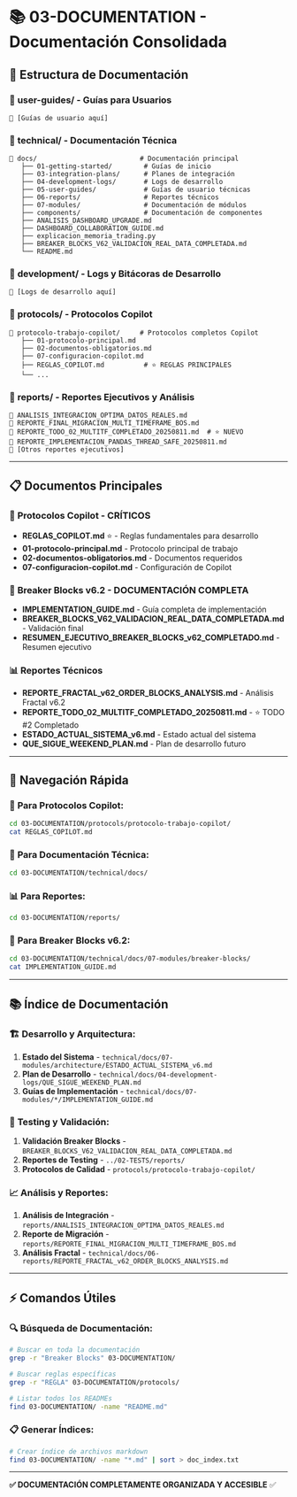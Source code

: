 # 📚 03-DOCUMENTATION - Documentación Consolidada

## 📂 Estructura de Documentación

### 📁 **user-guides/** - Guías para Usuarios
```
📄 [Guías de usuario aquí]
```

### 📁 **technical/** - Documentación Técnica
```
📂 docs/                          # Documentación principal
   ├── 01-getting-started/        # Guías de inicio
   ├── 03-integration-plans/      # Planes de integración
   ├── 04-development-logs/       # Logs de desarrollo
   ├── 05-user-guides/            # Guías de usuario técnicas
   ├── 06-reports/                # Reportes técnicos
   ├── 07-modules/                # Documentación de módulos
   ├── components/                # Documentación de componentes
   ├── ANALISIS_DASHBOARD_UPGRADE.md
   ├── DASHBOARD_COLLABORATION_GUIDE.md
   ├── explicacion_memoria_trading.py
   ├── BREAKER_BLOCKS_V62_VALIDACION_REAL_DATA_COMPLETADA.md
   └── README.md
```

### 📁 **development/** - Logs y Bitácoras de Desarrollo
```
📄 [Logs de desarrollo aquí]
```

### 📁 **protocols/** - Protocolos Copilot
```
📂 protocolo-trabajo-copilot/     # Protocolos completos Copilot
   ├── 01-protocolo-principal.md
   ├── 02-documentos-obligatorios.md
   ├── 07-configuracion-copilot.md
   ├── REGLAS_COPILOT.md          # ⭐ REGLAS PRINCIPALES
   └── ...
```

### 📁 **reports/** - Reportes Ejecutivos y Análisis
```
📄 ANALISIS_INTEGRACION_OPTIMA_DATOS_REALES.md
📄 REPORTE_FINAL_MIGRACION_MULTI_TIMEFRAME_BOS.md
📄 REPORTE_TODO_02_MULTITF_COMPLETADO_20250811.md  # ⭐ NUEVO
📄 REPORTE_IMPLEMENTACION_PANDAS_THREAD_SAFE_20250811.md
📄 [Otros reportes ejecutivos]
```

---

## 📋 **Documentos Principales**

### 🤖 **Protocolos Copilot - CRÍTICOS**
- **REGLAS_COPILOT.md** ⭐ - Reglas fundamentales para desarrollo
- **01-protocolo-principal.md** - Protocolo principal de trabajo
- **02-documentos-obligatorios.md** - Documentos requeridos
- **07-configuracion-copilot.md** - Configuración de Copilot

### 🧱 **Breaker Blocks v6.2 - DOCUMENTACIÓN COMPLETA**
- **IMPLEMENTATION_GUIDE.md** - Guía completa de implementación
- **BREAKER_BLOCKS_V62_VALIDACION_REAL_DATA_COMPLETADA.md** - Validación final
- **RESUMEN_EJECUTIVO_BREAKER_BLOCKS_v62_COMPLETADO.md** - Resumen ejecutivo

### 📊 **Reportes Técnicos**
- **REPORTE_FRACTAL_v62_ORDER_BLOCKS_ANALYSIS.md** - Análisis Fractal v6.2
- **REPORTE_TODO_02_MULTITF_COMPLETADO_20250811.md** - ⭐ TODO #2 Completado
- **ESTADO_ACTUAL_SISTEMA_v6.md** - Estado actual del sistema
- **QUE_SIGUE_WEEKEND_PLAN.md** - Plan de desarrollo futuro

---

## 🎯 **Navegación Rápida**

### 🤖 **Para Protocolos Copilot:**
```bash
cd 03-DOCUMENTATION/protocols/protocolo-trabajo-copilot/
cat REGLAS_COPILOT.md
```

### 🔧 **Para Documentación Técnica:**
```bash
cd 03-DOCUMENTATION/technical/docs/
```

### 📊 **Para Reportes:**
```bash
cd 03-DOCUMENTATION/reports/
```

### 🧱 **Para Breaker Blocks v6.2:**
```bash
cd 03-DOCUMENTATION/technical/docs/07-modules/breaker-blocks/
cat IMPLEMENTATION_GUIDE.md
```

---

## 📚 **Índice de Documentación**

### 🏗️ **Desarrollo y Arquitectura:**
1. **Estado del Sistema** - `technical/docs/07-modules/architecture/ESTADO_ACTUAL_SISTEMA_v6.md`
2. **Plan de Desarrollo** - `technical/docs/04-development-logs/QUE_SIGUE_WEEKEND_PLAN.md`
3. **Guías de Implementación** - `technical/docs/07-modules/*/IMPLEMENTATION_GUIDE.md`

### 🧪 **Testing y Validación:**
1. **Validación Breaker Blocks** - `BREAKER_BLOCKS_V62_VALIDACION_REAL_DATA_COMPLETADA.md`
2. **Reportes de Testing** - `../02-TESTS/reports/`
3. **Protocolos de Calidad** - `protocols/protocolo-trabajo-copilot/`

### 📈 **Análisis y Reportes:**
1. **Análisis de Integración** - `reports/ANALISIS_INTEGRACION_OPTIMA_DATOS_REALES.md`
2. **Reporte de Migración** - `reports/REPORTE_FINAL_MIGRACION_MULTI_TIMEFRAME_BOS.md`
3. **Análisis Fractal** - `technical/docs/06-reports/REPORTE_FRACTAL_v62_ORDER_BLOCKS_ANALYSIS.md`

---

## ⚡ **Comandos Útiles**

### 🔍 **Búsqueda de Documentación:**
```bash
# Buscar en toda la documentación
grep -r "Breaker Blocks" 03-DOCUMENTATION/

# Buscar reglas específicas
grep -r "REGLA" 03-DOCUMENTATION/protocols/

# Listar todos los READMEs
find 03-DOCUMENTATION/ -name "README.md"
```

### 📋 **Generar Índices:**
```bash
# Crear índice de archivos markdown
find 03-DOCUMENTATION/ -name "*.md" | sort > doc_index.txt
```

---

**✅ DOCUMENTACIÓN COMPLETAMENTE ORGANIZADA Y ACCESIBLE** ✅
